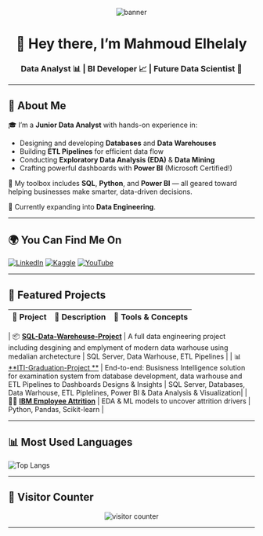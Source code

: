 <!-- Banner -->
<p align="center">
  <img src="https://capsule-render.vercel.app/api?type=waving&color=0E76A8&height=200&section=header&text=Mahmoud%20Elhelaly&fontSize=40&fontColor=ffffff" alt="banner"/>
</p>

<h1 align="center">👋 Hey there, I’m Mahmoud Elhelaly</h1>
<h3 align="center">Data Analyst 📊 | BI Developer 📈 | Future Data Scientist 🤖</h3>

---

## 💫 About Me

🎓 I’m a **Junior Data Analyst** with hands-on experience in:

- Designing and developing **Databases** and **Data Warehouses**
- Building **ETL Pipelines** for efficient data flow
- Conducting **Exploratory Data Analysis (EDA)** & **Data Mining**
- Crafting powerful dashboards with **Power BI** (Microsoft Certified!)

🧰 My toolbox includes **SQL**, **Python**, and **Power BI** — all geared toward helping businesses make smarter, data-driven decisions.

🚀 Currently expanding into **Data Engineering**.

---

## 🌍 You Can Find Me On

[![LinkedIn](https://img.shields.io/badge/LinkedIn-%230077B5.svg?style=for-the-badge&logo=linkedin&logoColor=white)](https://www.linkedin.com/in/mahmoud--elhelaly/)
[![Kaggle](https://img.shields.io/badge/Kaggle-%23121011.svg?style=for-the-badge&logo=kaggle&logoColor=white)](https://www.kaggle.com/mahmoudelhelaly)
[![YouTube](https://img.shields.io/badge/YouTube-%23FF0000.svg?style=for-the-badge&logo=YouTube&logoColor=white)](https://www.youtube.com/@mahmoudelhelaly3522)

---

## 📌 Featured Projects

| 💼 Project                         | 📝 Description                                                                                    | 🧰 Tools & Concepts                  |
| ---------------------------------- | ------------------------------------------------------------------------------------------------- | ---------------------------- |

| 📦 [**SQL-Data-Warehouse-Project**](https://github.com/MGmahmoud/SQL-Data-Warehouse-Project) | A full data engineering project including desgining and emplyment of modern data warhouse using medalian archetecture | SQL Server, Data Warhouse, ETL Pipelines |
| 📊 [**ITI-Graduation-Project **](https://github.com/MGmahmoud/ITI-Graduation-Project)       | End-to-end: Busisness Intelligence solution for examination system from database development, data warhouse and ETL Pipelines to Dashboards Designs & Insights                                            | SQL Server, Databases, Data Warhouse, ETL Piplelines, Power BI & Data Analysis & Visualization|
| 👩‍💼 [**IBM Employee Attrition**](https://github.com/MGmahmoud/IBM-Employee-Attrition-Analysis) | EDA & ML models to uncover attrition drivers                                                      | Python, Pandas, Scikit-learn |


---

## 📊 Most Used Languages

![Top Langs](https://github-readme-stats.vercel.app/api/top-langs/?username=MGmahmoud&theme=dark&hide_border=false&layout=compact)

---

## 👣 Visitor Counter

<p align="center">
  <img src="https://profile-counter.glitch.me/MGmahmoud/count.svg" alt="visitor counter"/>
</p>

---
